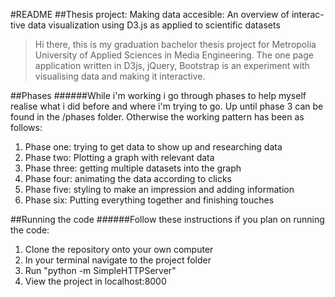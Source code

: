 #README
##Thesis project: Making data accesible: An overview of interac-tive data visualization using D3.js as applied to scientific datasets

>Hi there,
>this is my graduation bachelor thesis project for Metropolia University of Applied Sciences in Media Engineering. The one page application written in D3js, jQuery, Bootstrap is an experiment with visualising data and making it interactive. 


##Phases
######While i'm working i go through phases to help myself realise what i did before and where i'm trying to go. Up until phase 3 can be found in the /phases folder. Otherwise the working pattern has been as follows:

1. Phase one: trying to get data to show up and researching data
2. Phase two: Plotting a graph with relevant data
3. Phase three: getting multiple datasets into the graph
4. Phase four: animating the data according to clicks
5. Phase five: styling to make an impression and adding information
6. Phase six: Putting everything together and finishing touches

##Running the code
######Follow these instructions if you plan on running the code:

1. Clone the repository onto your own computer
2. In your terminal navigate to the project folder 
3. Run "python -m SimpleHTTPServer"
4. View the project in localhost:8000